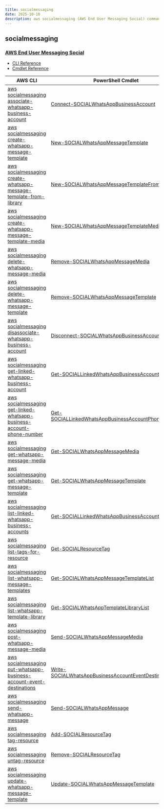 ```yaml
---
title: socialmessaging
date: 2025-10-10
description: aws socialmessaging (AWS End User Messaging Social) command/cmdlet list.
---
```


## socialmessaging

### [AWS End User Messaging Social](https://aws.amazon.com/end-user-messaging/)

* [CLI Reference](https://awscli.amazonaws.com/v2/documentation/api/latest/reference/socialmessaging/index.html)
* [Cmdlet Reference](https://docs.aws.amazon.com/powershell/latest/reference/items/SocialMessaging_cmdlets.html)

|AWS CLI|PowerShell Cmdlet|
|----|----|
|[aws socialmessaging associate-whatsapp-business-account](https://awscli.amazonaws.com/v2/documentation/api/latest/reference/socialmessaging/associate-whatsapp-business-account.html)|[Connect-SOCIALWhatsAppBusinessAccount](https://docs.aws.amazon.com/powershell/latest/reference/items/Connect-SOCIALWhatsAppBusinessAccount.html)|
|[aws socialmessaging create-whatsapp-message-template](https://awscli.amazonaws.com/v2/documentation/api/latest/reference/socialmessaging/create-whatsapp-message-template.html)|[New-SOCIALWhatsAppMessageTemplate](https://docs.aws.amazon.com/powershell/latest/reference/items/New-SOCIALWhatsAppMessageTemplate.html)|
|[aws socialmessaging create-whatsapp-message-template-from-library](https://awscli.amazonaws.com/v2/documentation/api/latest/reference/socialmessaging/create-whatsapp-message-template-from-library.html)|[New-SOCIALWhatsAppMessageTemplateFromLibrary](https://docs.aws.amazon.com/powershell/latest/reference/items/New-SOCIALWhatsAppMessageTemplateFromLibrary.html)|
|[aws socialmessaging create-whatsapp-message-template-media](https://awscli.amazonaws.com/v2/documentation/api/latest/reference/socialmessaging/create-whatsapp-message-template-media.html)|[New-SOCIALWhatsAppMessageTemplateMedia](https://docs.aws.amazon.com/powershell/latest/reference/items/New-SOCIALWhatsAppMessageTemplateMedia.html)|
|[aws socialmessaging delete-whatsapp-message-media](https://awscli.amazonaws.com/v2/documentation/api/latest/reference/socialmessaging/delete-whatsapp-message-media.html)|[Remove-SOCIALWhatsAppMessageMedia](https://docs.aws.amazon.com/powershell/latest/reference/items/Remove-SOCIALWhatsAppMessageMedia.html)|
|[aws socialmessaging delete-whatsapp-message-template](https://awscli.amazonaws.com/v2/documentation/api/latest/reference/socialmessaging/delete-whatsapp-message-template.html)|[Remove-SOCIALWhatsAppMessageTemplate](https://docs.aws.amazon.com/powershell/latest/reference/items/Remove-SOCIALWhatsAppMessageTemplate.html)|
|[aws socialmessaging disassociate-whatsapp-business-account](https://awscli.amazonaws.com/v2/documentation/api/latest/reference/socialmessaging/disassociate-whatsapp-business-account.html)|[Disconnect-SOCIALWhatsAppBusinessAccount](https://docs.aws.amazon.com/powershell/latest/reference/items/Disconnect-SOCIALWhatsAppBusinessAccount.html)|
|[aws socialmessaging get-linked-whatsapp-business-account](https://awscli.amazonaws.com/v2/documentation/api/latest/reference/socialmessaging/get-linked-whatsapp-business-account.html)|[Get-SOCIALLinkedWhatsAppBusinessAccount](https://docs.aws.amazon.com/powershell/latest/reference/items/Get-SOCIALLinkedWhatsAppBusinessAccount.html)|
|[aws socialmessaging get-linked-whatsapp-business-account-phone-number](https://awscli.amazonaws.com/v2/documentation/api/latest/reference/socialmessaging/get-linked-whatsapp-business-account-phone-number.html)|[Get-SOCIALLinkedWhatsAppBusinessAccountPhoneNumber](https://docs.aws.amazon.com/powershell/latest/reference/items/Get-SOCIALLinkedWhatsAppBusinessAccountPhoneNumber.html)|
|[aws socialmessaging get-whatsapp-message-media](https://awscli.amazonaws.com/v2/documentation/api/latest/reference/socialmessaging/get-whatsapp-message-media.html)|[Get-SOCIALWhatsAppMessageMedia](https://docs.aws.amazon.com/powershell/latest/reference/items/Get-SOCIALWhatsAppMessageMedia.html)|
|[aws socialmessaging get-whatsapp-message-template](https://awscli.amazonaws.com/v2/documentation/api/latest/reference/socialmessaging/get-whatsapp-message-template.html)|[Get-SOCIALWhatsAppMessageTemplate](https://docs.aws.amazon.com/powershell/latest/reference/items/Get-SOCIALWhatsAppMessageTemplate.html)|
|[aws socialmessaging list-linked-whatsapp-business-accounts](https://awscli.amazonaws.com/v2/documentation/api/latest/reference/socialmessaging/list-linked-whatsapp-business-accounts.html)|[Get-SOCIALLinkedWhatsAppBusinessAccountList](https://docs.aws.amazon.com/powershell/latest/reference/items/Get-SOCIALLinkedWhatsAppBusinessAccountList.html)|
|[aws socialmessaging list-tags-for-resource](https://awscli.amazonaws.com/v2/documentation/api/latest/reference/socialmessaging/list-tags-for-resource.html)|[Get-SOCIALResourceTag](https://docs.aws.amazon.com/powershell/latest/reference/items/Get-SOCIALResourceTag.html)|
|[aws socialmessaging list-whatsapp-message-templates](https://awscli.amazonaws.com/v2/documentation/api/latest/reference/socialmessaging/list-whatsapp-message-templates.html)|[Get-SOCIALWhatsAppMessageTemplateList](https://docs.aws.amazon.com/powershell/latest/reference/items/Get-SOCIALWhatsAppMessageTemplateList.html)|
|[aws socialmessaging list-whatsapp-template-library](https://awscli.amazonaws.com/v2/documentation/api/latest/reference/socialmessaging/list-whatsapp-template-library.html)|[Get-SOCIALWhatsAppTemplateLibraryList](https://docs.aws.amazon.com/powershell/latest/reference/items/Get-SOCIALWhatsAppTemplateLibraryList.html)|
|[aws socialmessaging post-whatsapp-message-media](https://awscli.amazonaws.com/v2/documentation/api/latest/reference/socialmessaging/post-whatsapp-message-media.html)|[Send-SOCIALWhatsAppMessageMedia](https://docs.aws.amazon.com/powershell/latest/reference/items/Send-SOCIALWhatsAppMessageMedia.html)|
|[aws socialmessaging put-whatsapp-business-account-event-destinations](https://awscli.amazonaws.com/v2/documentation/api/latest/reference/socialmessaging/put-whatsapp-business-account-event-destinations.html)|[Write-SOCIALWhatsAppBusinessAccountEventDestination](https://docs.aws.amazon.com/powershell/latest/reference/items/Write-SOCIALWhatsAppBusinessAccountEventDestination.html)|
|[aws socialmessaging send-whatsapp-message](https://awscli.amazonaws.com/v2/documentation/api/latest/reference/socialmessaging/send-whatsapp-message.html)|[Send-SOCIALWhatsAppMessage](https://docs.aws.amazon.com/powershell/latest/reference/items/Send-SOCIALWhatsAppMessage.html)|
|[aws socialmessaging tag-resource](https://awscli.amazonaws.com/v2/documentation/api/latest/reference/socialmessaging/tag-resource.html)|[Add-SOCIALResourceTag](https://docs.aws.amazon.com/powershell/latest/reference/items/Add-SOCIALResourceTag.html)|
|[aws socialmessaging untag-resource](https://awscli.amazonaws.com/v2/documentation/api/latest/reference/socialmessaging/untag-resource.html)|[Remove-SOCIALResourceTag](https://docs.aws.amazon.com/powershell/latest/reference/items/Remove-SOCIALResourceTag.html)|
|[aws socialmessaging update-whatsapp-message-template](https://awscli.amazonaws.com/v2/documentation/api/latest/reference/socialmessaging/update-whatsapp-message-template.html)|[Update-SOCIALWhatsAppMessageTemplate](https://docs.aws.amazon.com/powershell/latest/reference/items/Update-SOCIALWhatsAppMessageTemplate.html)|

